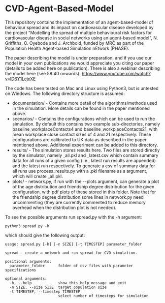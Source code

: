 # CVD-Agent-Based-Model

This repository contains the implementation of an agent-based-model of behaviour spread and its impact on cardiovascular disease developed by the project "Modelling the spread of multiple behavioural risk factors for cardiovascular disease in social networks using an agent-based model", N. Griffiths, O. Oyebode and J. Archbold, funded by MRC as part of the Population Health Agent-based Simulation nEtwork (PHASE).

The paper describing the model is under preparation, and if you use our model in your own publications we would appreciate you citing our paper (details to be added here on publication). There is also a webinar describing the model here (see 58:40 onwards): https://www.youtube.com/watch?v=lD6Y1LcjxXE

The code has been tested on Mac and Linux using Python3, but is untested on Windows. The following directory structure is assumed:

* documentation/ - Contains more detail of the algorithms/methods used in the simulation. More details can be found in the paper mentioned above.
* scenarios/ - Contains the configurations which can be used to run the simulation. By default this contains two example sub-directories, namely baseline_workplaceContacts4 and baseline_workplaceContacts21, with mean workplace close contact sizes of 4 and 21 respectively. These configurations are calibrated to UK data as described in the paper mentioned above. Additional experiment can be added to this directory.
* results/ - The simulation stores results here. Two files are stored directly by the simulator, namely <config>_all.pkl and <config>_latest.csv which contain summary data for all runs of a given config (i.e., latest run results are appended) and the latest run respectively. To generate a csv of summary data for all runs use process_results.py with a .pkl filename as a argument, which will create <config>_all.pkl.
* plots/ - network.py, if run with the --plots argument, can generate a plot of the age distribution and friendship degree distribution for the given configuration, with pdf plots of these stored in this folder. Note that for the friendship degree distribution some lines in network.py need uncommenting (they are currently commented to reduce memory overhead when the distribution plot is not needed).

To see the possible arguments run spread.py with the -h argument:

```
python3 spread.py -h
```
which should give the following output:
```
usage: spread.py [-h] [-n SIZE] [-t TIMESTEP] parameter_folder

spread - create a network and run spread for CVD simulation.

positional arguments:
  parameter_folder      folder of csv files with parameter specifications

optional arguments:
  -h, --help            show this help message and exit
  -n SIZE, --size SIZE  target population size
  -t TIMESTEP, --timestep TIMESTEP
                        select number of timesteps for simulation
```
